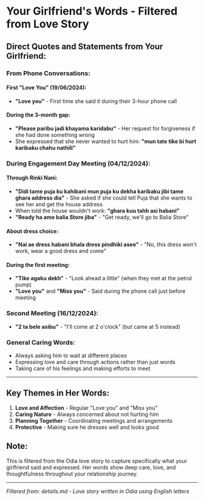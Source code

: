 # Your Girlfriend's Words - Filtered from Love Story

## Direct Quotes and Statements from Your Girlfriend:

### **From Phone Conversations:**

#### First "Love You" (19/06/2024):
- **"Love you"** - First time she said it during their 3-hour phone call

#### During the 3-month gap:
- **"Please paribu jadi khayama karidabu"** - Her request for forgiveness if she had done something wrong
- She expressed that she never wanted to hurt him: **"mun tate tike bi hurt karibaku chahu nathili"**

### **During Engagement Day Meeting (04/12/2024):**

#### Through Rinki Nani:
- **"Didi tame puja ku kahibani mun puja ku dekha karibaku jibi tame ghara address dia"** - She asked if she could tell Puja that she wants to see her and get the house address
- When told the house wouldn't work: **"ghara kuu tahh asi habani"**
- **"Ready ha ame balia Store jiba"** - "Get ready, we'll go to Balia Store"

#### About dress choice:
- **"Nai ae dress habani bhala dress pindhiki asee"** - "No, this dress won't work, wear a good dress and come"

#### During the first meeting:
- **"Tike agaku dekh"** - "Look ahead a little" (when they met at the petrol pump)
- **"Love you"** and **"Miss you"** - Said during the phone call just before meeting

### **Second Meeting (16/12/2024):**
- **"2 ta bele asibu"** - "I'll come at 2 o'clock" (but came at 5 instead)

### **General Caring Words:**
- Always asking him to wait at different places
- Expressing love and care through actions rather than just words
- Taking care of his feelings and making efforts to meet

---

## Key Themes in Her Words:
1. **Love and Affection** - Regular "Love you" and "Miss you"
2. **Caring Nature** - Always concerned about not hurting him
3. **Planning Together** - Coordinating meetings and arrangements
4. **Protective** - Making sure he dresses well and looks good

## Note:
This is filtered from the Odia love story to capture specifically what your girlfriend said and expressed. Her words show deep care, love, and thoughtfulness throughout your relationship journey.

---
*Filtered from: details.md - Love story written in Odia using English letters*
